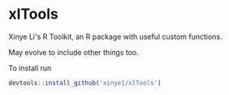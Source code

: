 # xlTools
Xinye Li's R Toolkit, an R package with useful custom functions.

May evolve to include other things too.

To install run

```r
devtools::install_github('xinye1/xlTools')
```
